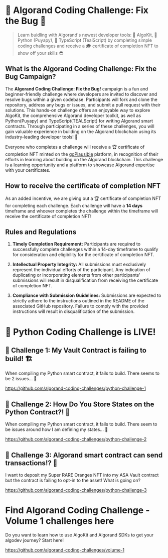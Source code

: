 # 👾 Algorand Coding Challenge: Fix the Bug 🐞

> Learn buidling with Algorand's newest developer tools: 🧰 AlgoKit, 🐍 Python (Puyapy), 💎 TypeScript (TealScript) by completing simple coding challenges and receive a 🎓 certificate of completion NFT to show off your skills 😎

## What is the Algorand Coding Challenge: Fix the Bug Campaign?

The **Algorand Coding Challenge: Fix the Bug!** campaign is a fun and beginner-friendly challenge where developers are invited to discover and resolve bugs within a given codebase. Participants will fork and clone the repository, address any bugs or issues, and submit a pull request with their solutions. This hands-on challenge offers an enjoyable way to explore AlgoKit, the comprehensive Algorand developer toolkit, as well as Python(Puyapy) and TypeScript(TEALScript) for writing Algorand smart contracts. Through participating in a series of these challenges, you will gain valuable experience in building on the Algorand blockchain using its industry-leading developer tools! 🧰

Everyone who completes a challenge will receive a 🏆 certificate of completion NFT  minted on the [goPlausible](https://goplausible.com/) platform, in recognition of their efforts in learning about building on the Algorand blockchain. This challenge is a learning opportunity and a platform to showcase Algorand expertise with your certificates.

## How to receive the certificate of completion NFT

As an added incentive, we are giving out a 🏆 certificate of completion NFT for completing each challenge. Each challenge will have a **14 days** timeframe and whoever completes the challenge within the timeframe will receive the certificate of completion NFT! 

## Rules and Regulations
1. **Timely Completion Requirement:**
Participants are required to successfully complete challenges within a 14-day timeframe to qualify for consideration and eligibility for the certificate of completion NFT.

2. **Intellectual Property Integrity:**
All submissions must exclusively represent the individual efforts of the participant. Any indication of duplicating or incorporating elements from other participants' submissions will result in disqualification from receiving the certificate of completion NFT.

3. **Compliance with Submission Guidelines:**
Submissions are expected to strictly adhere to the instructions outlined in the README of the associated GitHub repository. Failure to comply with the provided instructions will result in disqualification of the submission.

# 🐍 Python Coding Challenge is LIVE! 

## 🚩 Challenge 1: My Vault Contract is failing to build! 🏗️
When compiling my Python smart contract, it fails to build. There seems to be 2 issues... 🤔

https://github.com/algorand-coding-challenges/python-challenge-1

## 🚩 Challenge 2: How Do You Store States on the Python Contract?! 📀
When compiling my Python smart contract, it fails to build. There seem to be issues around how I am defining my states... 🤔

https://github.com/algorand-coding-challenges/python-challenge-2

## 🚩 Challenge 3: Algorand smart contract can send transactions!? 🤯
I want to deposit my Super RARE Oranges NFT into my ASA Vault contract but the contract is failing to opt-in to the asset! What is going on?

https://github.com/algorand-coding-challenges/python-challenge-3

# Find Algorand Coding Challenge - Volume 1 challenges here
Do you want to learn how to use AlgoKit and Algorand SDKs to get your algodev journey? Start here!

https://github.com/algorand-coding-challenges/volume-1
